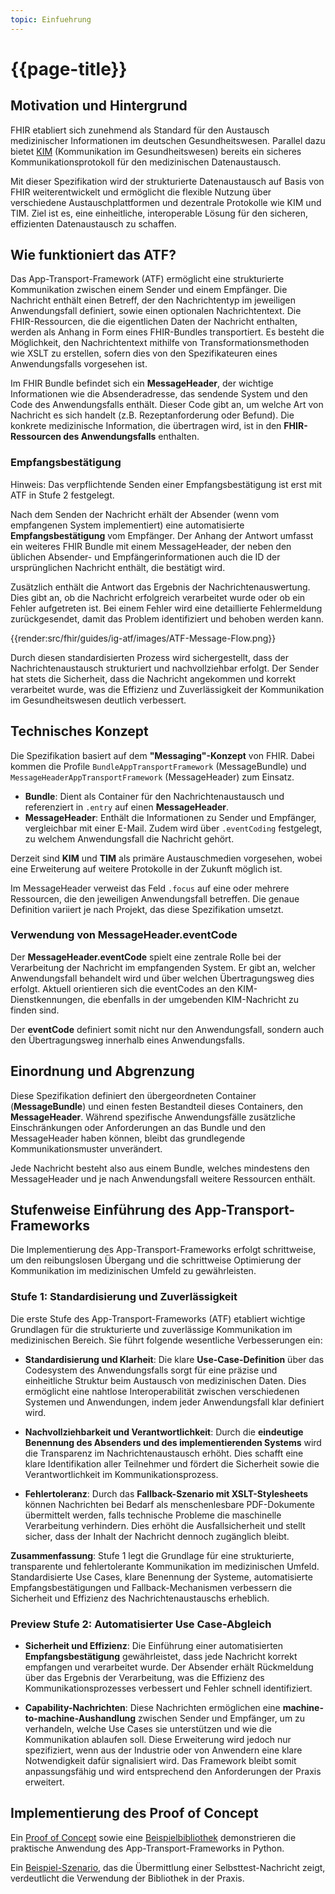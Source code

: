 ```yaml
---
topic: Einfuehrung
---
```


# {{page-title}}

## Motivation und Hintergrund

FHIR etabliert sich zunehmend als Standard für den Austausch medizinischer Informationen im deutschen Gesundheitswesen. Parallel dazu bietet [KIM](https://www.gematik.de/anwendungen/kim) (Kommunikation im Gesundheitswesen) bereits ein sicheres Kommunikationsprotokoll für den medizinischen Datenaustausch.

Mit dieser Spezifikation wird der strukturierte Datenaustausch auf Basis von FHIR weiterentwickelt und ermöglicht die flexible Nutzung über verschiedene Austauschplattformen und dezentrale Protokolle wie KIM und TIM. Ziel ist es, eine einheitliche, interoperable Lösung für den sicheren, effizienten Datenaustausch zu schaffen.

## Wie funktioniert das ATF?

Das App-Transport-Framework (ATF) ermöglicht eine strukturierte Kommunikation zwischen einem Sender und einem Empfänger. Die Nachricht enthält einen Betreff, der den Nachrichtentyp im jeweiligen Anwendungsfall definiert, sowie einen optionalen Nachrichtentext. Die FHIR-Ressourcen, die die eigentlichen Daten der Nachricht enthalten, werden als Anhang in Form eines FHIR-Bundles transportiert. Es besteht die Möglichkeit, den Nachrichtentext mithilfe von Transformationsmethoden wie XSLT zu erstellen, sofern dies von den Spezifikateuren eines Anwendungsfalls vorgesehen ist.

Im FHIR Bundle befindet sich ein **MessageHeader**, der wichtige Informationen wie die Absenderadresse, das sendende System und den Code des Anwendungsfalls enthält. Dieser Code gibt an, um welche Art von Nachricht es sich handelt (z.B. Rezeptanforderung oder Befund). Die konkrete medizinische Information, die übertragen wird, ist in den **FHIR-Ressourcen des Anwendungsfalls** enthalten. 

### Empfangsbestätigung

Hinweis: Das verpflichtende Senden einer Empfangsbestätigung ist erst mit ATF in Stufe 2 festgelegt.

Nach dem Senden der Nachricht erhält der Absender (wenn vom empfangenen System implementiert) eine automatisierte **Empfangsbestätigung** vom Empfänger. Der Anhang der Antwort umfasst ein weiteres FHIR Bundle mit einem MessageHeader, der neben den üblichen Absender- und Empfängerinformationen auch die ID der ursprünglichen Nachricht enthält, die bestätigt wird.

Zusätzlich enthält die Antwort das Ergebnis der Nachrichtenauswertung. Dies gibt an, ob die Nachricht erfolgreich verarbeitet wurde oder ob ein Fehler aufgetreten ist. Bei einem Fehler wird eine detaillierte Fehlermeldung zurückgesendet, damit das Problem identifiziert und behoben werden kann.

{{render:src/fhir/guides/ig-atf/images/ATF-Message-Flow.png}}

Durch diesen standardisierten Prozess wird sichergestellt, dass der Nachrichtenaustausch strukturiert und nachvollziehbar erfolgt. Der Sender hat stets die Sicherheit, dass die Nachricht angekommen und korrekt verarbeitet wurde, was die Effizienz und Zuverlässigkeit der Kommunikation im Gesundheitswesen deutlich verbessert.

## Technisches Konzept

Die Spezifikation basiert auf dem **"Messaging"-Konzept** von FHIR. Dabei kommen die Profile `BundleAppTransportFramework` (MessageBundle) und `MessageHeaderAppTransportFramework` (MessageHeader) zum Einsatz.

- **Bundle**: Dient als Container für den Nachrichtenaustausch und referenziert in `.entry` auf einen **MessageHeader**.
- **MessageHeader**: Enthält die Informationen zu Sender und Empfänger, vergleichbar mit einer E-Mail. Zudem wird über `.eventCoding` festgelegt, zu welchem Anwendungsfall die Nachricht gehört.

Derzeit sind **KIM** und **TIM** als primäre Austauschmedien vorgesehen, wobei eine Erweiterung auf weitere Protokolle in der Zukunft möglich ist.

Im MessageHeader verweist das Feld `.focus` auf eine oder mehrere Ressourcen, die den jeweiligen Anwendungsfall betreffen. Die genaue Definition variiert je nach Projekt, das diese Spezifikation umsetzt.

### Verwendung von MessageHeader.eventCode

Der **MessageHeader.eventCode** spielt eine zentrale Rolle bei der Verarbeitung der Nachricht im empfangenden System. Er gibt an, welcher Anwendungsfall behandelt wird und über welchen Übertragungsweg dies erfolgt. Aktuell orientieren sich die eventCodes an den KIM-Dienstkennungen, die ebenfalls in der umgebenden KIM-Nachricht zu finden sind.

Der **eventCode** definiert somit nicht nur den Anwendungsfall, sondern auch den Übertragungsweg innerhalb eines Anwendungsfalls.

## Einordnung und Abgrenzung

Diese Spezifikation definiert den übergeordneten Container (**MessageBundle**) und einen festen Bestandteil dieses Containers, den **MessageHeader**. Während spezifische Anwendungsfälle zusätzliche Einschränkungen oder Anforderungen an das Bundle und den MessageHeader haben können, bleibt das grundlegende Kommunikationsmuster unverändert.

Jede Nachricht besteht also aus einem Bundle, welches mindestens den MessageHeader und je nach Anwendungsfall weitere Ressourcen enthält.

## Stufenweise Einführung des App-Transport-Frameworks

Die Implementierung des App-Transport-Frameworks erfolgt schrittweise, um den reibungslosen Übergang und die schrittweise Optimierung der Kommunikation im medizinischen Umfeld zu gewährleisten.

### Stufe 1: Standardisierung und Zuverlässigkeit

Die erste Stufe des App-Transport-Frameworks (ATF) etabliert wichtige Grundlagen für die strukturierte und zuverlässige Kommunikation im medizinischen Bereich. Sie führt folgende wesentliche Verbesserungen ein:

- **Standardisierung und Klarheit**: Die klare **Use-Case-Definition** über das Codesystem des Anwendungsfalls sorgt für eine präzise und einheitliche Struktur beim Austausch von medizinischen Daten. Dies ermöglicht eine nahtlose Interoperabilität zwischen verschiedenen Systemen und Anwendungen, indem jeder Anwendungsfall klar definiert wird.

- **Nachvollziehbarkeit und Verantwortlichkeit**: Durch die **eindeutige Benennung des Absenders und des implementierenden Systems** wird die Transparenz im Nachrichtenaustausch erhöht. Dies schafft eine klare Identifikation aller Teilnehmer und fördert die Sicherheit sowie die Verantwortlichkeit im Kommunikationsprozess.

- **Fehlertoleranz**: Durch das **Fallback-Szenario mit XSLT-Stylesheets** können Nachrichten bei Bedarf als menschenlesbare PDF-Dokumente übermittelt werden, falls technische Probleme die maschinelle Verarbeitung verhindern. Dies erhöht die Ausfallsicherheit und stellt sicher, dass der Inhalt der Nachricht dennoch zugänglich bleibt.

**Zusammenfassung**: Stufe 1 legt die Grundlage für eine strukturierte, transparente und fehlertolerante Kommunikation im medizinischen Umfeld. Standardisierte Use Cases, klare Benennung der Systeme, automatisierte Empfangsbestätigungen und Fallback-Mechanismen verbessern die Sicherheit und Effizienz des Nachrichtenaustauschs erheblich.

### Preview Stufe 2: Automatisierter Use Case-Abgleich

- **Sicherheit und Effizienz**: Die Einführung einer automatisierten **Empfangsbestätigung** gewährleistet, dass jede Nachricht korrekt empfangen und verarbeitet wurde. Der Absender erhält Rückmeldung über das Ergebnis der Verarbeitung, was die Effizienz des Kommunikationsprozesses verbessert und Fehler schnell identifiziert.


- **Capability-Nachrichten**: Diese Nachrichten ermöglichen eine **machine-to-machine-Aushandlung** zwischen Sender und Empfänger, um zu verhandeln, welche Use Cases sie unterstützen und wie die Kommunikation ablaufen soll. Diese Erweiterung wird jedoch nur spezifiziert, wenn aus der Industrie oder von Anwendern eine klare Notwendigkeit dafür signalisiert wird. Das Framework bleibt somit anpassungsfähig und wird entsprechend den Anforderungen der Praxis erweitert.

## Implementierung des Proof of Concept

Ein [Proof of Concept](https://github.com/gematik/api-app-transport-framework/blob/main/src/poc/README.md) sowie eine [Beispielbibliothek](https://github.com/gematik/api-app-transport-framework/blob/main/src/app_transport_framework_library/README.md) demonstrieren die praktische Anwendung des App-Transport-Frameworks in Python.

Ein [Beispiel-Szenario](https://github.com/gematik/api-app-transport-framework/blob/main/src/poc/example.py), das die Übermittlung einer Selbsttest-Nachricht zeigt, verdeutlicht die Verwendung der Bibliothek in der Praxis.